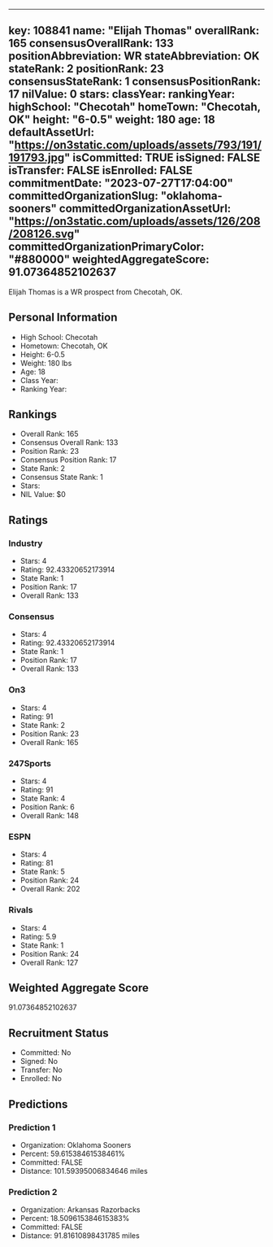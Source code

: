 ---
  key: 108841
  name: "Elijah Thomas"
  overallRank: 165
  consensusOverallRank: 133
  positionAbbreviation: WR
  stateAbbreviation: OK
  stateRank: 2
  positionRank: 23
  consensusStateRank: 1
  consensusPositionRank: 17
  nilValue: 0
  stars: 
  classYear: 
  rankingYear: 
  highSchool: "Checotah"
  homeTown: "Checotah, OK"
  height: "6-0.5"
  weight: 180
  age: 18
  defaultAssetUrl: "https://on3static.com/uploads/assets/793/191/191793.jpg"
  isCommitted: TRUE
  isSigned: FALSE
  isTransfer: FALSE
  isEnrolled: FALSE
  commitmentDate: "2023-07-27T17:04:00"
  committedOrganizationSlug: "oklahoma-sooners"
  committedOrganizationAssetUrl: "https://on3static.com/uploads/assets/126/208/208126.svg"
  committedOrganizationPrimaryColor: "#880000"
  weightedAggregateScore: 91.07364852102637
  ---
  
  Elijah Thomas is a WR prospect from Checotah, OK.
  
  ## Personal Information
  - High School: Checotah
  - Hometown: Checotah, OK
  - Height: 6-0.5
  - Weight: 180 lbs
  - Age: 18
  - Class Year: 
  - Ranking Year: 
  
  ## Rankings
  - Overall Rank: 165
  - Consensus Overall Rank: 133
  - Position Rank: 23
  - Consensus Position Rank: 17
  - State Rank: 2
  - Consensus State Rank: 1
  - Stars: 
  - NIL Value: $0
  
  ## Ratings
  
  ### Industry
  - Stars: 4
  - Rating: 92.43320652173914
  - State Rank: 1
  - Position Rank: 17
  - Overall Rank: 133
  
  ### Consensus
  - Stars: 4
  - Rating: 92.43320652173914
  - State Rank: 1
  - Position Rank: 17
  - Overall Rank: 133
  
  ### On3
  - Stars: 4
  - Rating: 91
  - State Rank: 2
  - Position Rank: 23
  - Overall Rank: 165
  
  ### 247Sports
  - Stars: 4
  - Rating: 91
  - State Rank: 4
  - Position Rank: 6
  - Overall Rank: 148
  
  ### ESPN
  - Stars: 4
  - Rating: 81
  - State Rank: 5
  - Position Rank: 24
  - Overall Rank: 202
  
  ### Rivals
  - Stars: 4
  - Rating: 5.9
  - State Rank: 1
  - Position Rank: 24
  - Overall Rank: 127
  
  ## Weighted Aggregate Score
  91.07364852102637
  
  ## Recruitment Status
  - Committed: No
  - Signed: No
  - Transfer: No
  - Enrolled: No
  
  
  
  ## Predictions
  
  ### Prediction 1
  - Organization: Oklahoma Sooners
  - Percent: 59.61538461538461%
  - Committed: FALSE
  - Distance: 101.59395006834646 miles
  
  ### Prediction 2
  - Organization: Arkansas Razorbacks
  - Percent: 18.509615384615383%
  - Committed: FALSE
  - Distance: 91.81610898431785 miles
  